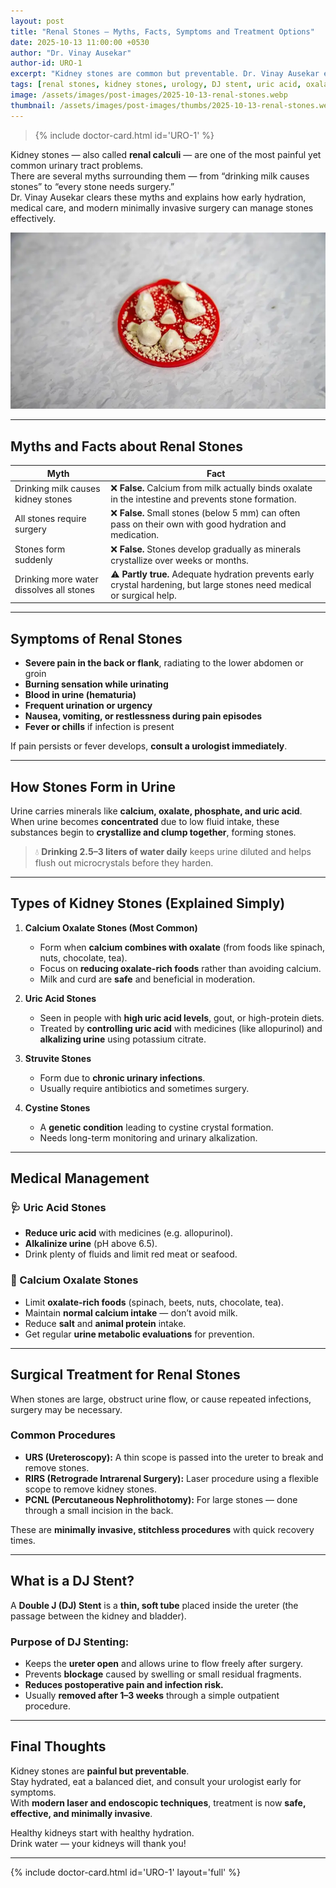 ```yaml
---
layout: post
title: "Renal Stones — Myths, Facts, Symptoms and Treatment Options"
date: 2025-10-13 11:00:00 +0530
author: "Dr. Vinay Ausekar"
author-id: URO-1
excerpt: "Kidney stones are common but preventable. Dr. Vinay Ausekar explains how they form, how hydration helps, myths vs. facts, dietary control, and the role of medical and surgical treatments including DJ stenting."
tags: [renal stones, kidney stones, urology, DJ stent, uric acid, oxalate, hydration, Dr. Vinay Ausekar]
image: /assets/images/post-images/2025-10-13-renal-stones.webp
thumbnail: /assets/images/post-images/thumbs/2025-10-13-renal-stones.webp
---
```


> {% include doctor-card.html id='URO-1' %}

Kidney stones — also called **renal calculi** — are one of the most painful yet common urinary tract problems.  
There are several myths surrounding them — from “drinking milk causes stones” to “every stone needs surgery.”  
Dr. Vinay Ausekar clears these myths and explains how early hydration, medical care, and modern minimally invasive surgery can manage stones effectively.

<!-- inline image (same as cover) -->
![Kidney Stone and Urinary Tract Illustration — showing stone formation and DJ Stent placement](/assets/images/post-images/2025-10-13-renal-stones.webp)

---

## Myths and Facts about Renal Stones

| Myth | Fact |
|------|------|
| Drinking milk causes kidney stones | ❌ **False.** Calcium from milk actually binds oxalate in the intestine and prevents stone formation. |
| All stones require surgery | ❌ **False.** Small stones (below 5 mm) can often pass on their own with good hydration and medication. |
| Stones form suddenly | ❌ **False.** Stones develop gradually as minerals crystallize over weeks or months. |
| Drinking more water dissolves all stones | ⚠️ **Partly true.** Adequate hydration prevents early crystal hardening, but large stones need medical or surgical help. |

---

## Symptoms of Renal Stones

- **Severe pain in the back or flank**, radiating to the lower abdomen or groin  
- **Burning sensation while urinating**  
- **Blood in urine (hematuria)**  
- **Frequent urination or urgency**  
- **Nausea, vomiting, or restlessness during pain episodes**  
- **Fever or chills** if infection is present  

If pain persists or fever develops, **consult a urologist immediately**.

---

## How Stones Form in Urine

Urine carries minerals like **calcium, oxalate, phosphate, and uric acid**.  
When urine becomes **concentrated** due to low fluid intake, these substances begin to **crystallize and clump together**, forming stones.

> 💧 **Drinking 2.5–3 liters of water daily** keeps urine diluted and helps flush out microcrystals before they harden.

---

## Types of Kidney Stones (Explained Simply)

1. **Calcium Oxalate Stones (Most Common)**  
   - Form when **calcium combines with oxalate** (from foods like spinach, nuts, chocolate, tea).  
   - Focus on **reducing oxalate-rich foods** rather than avoiding calcium.  
   - Milk and curd are **safe** and beneficial in moderation.

2. **Uric Acid Stones**  
   - Seen in people with **high uric acid levels**, gout, or high-protein diets.  
   - Treated by **controlling uric acid** with medicines (like allopurinol) and **alkalizing urine** using potassium citrate.

3. **Struvite Stones**  
   - Form due to **chronic urinary infections**.  
   - Usually require antibiotics and sometimes surgery.

4. **Cystine Stones**  
   - A **genetic condition** leading to cystine crystal formation.  
   - Needs long-term monitoring and urinary alkalization.

---

## Medical Management

### 🩺 Uric Acid Stones
- **Reduce uric acid** with medicines (e.g. allopurinol).  
- **Alkalinize urine** (pH above 6.5).  
- Drink plenty of fluids and limit red meat or seafood.

### 🧂 Calcium Oxalate Stones
- Limit **oxalate-rich foods** (spinach, beets, nuts, chocolate, tea).  
- Maintain **normal calcium intake** — don’t avoid milk.  
- Reduce **salt** and **animal protein** intake.  
- Get regular **urine metabolic evaluations** for prevention.

---

## Surgical Treatment for Renal Stones

When stones are large, obstruct urine flow, or cause repeated infections, surgery may be necessary.

### Common Procedures
- **URS (Ureteroscopy):** A thin scope is passed into the ureter to break and remove stones.  
- **RIRS (Retrograde Intrarenal Surgery):** Laser procedure using a flexible scope to remove kidney stones.  
- **PCNL (Percutaneous Nephrolithotomy):** For large stones — done through a small incision in the back.  

These are **minimally invasive, stitchless procedures** with quick recovery times.

---

## What is a DJ Stent?

A **Double J (DJ) Stent** is a **thin, soft tube** placed inside the ureter (the passage between the kidney and bladder).

### Purpose of DJ Stenting:
- Keeps the **ureter open** and allows urine to flow freely after surgery.  
- Prevents **blockage** caused by swelling or small residual fragments.  
- **Reduces postoperative pain and infection risk.**  
- Usually **removed after 1–3 weeks** through a simple outpatient procedure.

---

## Final Thoughts

Kidney stones are **painful but preventable**.  
Stay hydrated, eat a balanced diet, and consult your urologist early for symptoms.  
With **modern laser and endoscopic techniques**, treatment is now **safe, effective, and minimally invasive**.

Healthy kidneys start with healthy hydration.  
Drink water — your kidneys will thank you!

---

{% include doctor-card.html id='URO-1' layout='full' %}
